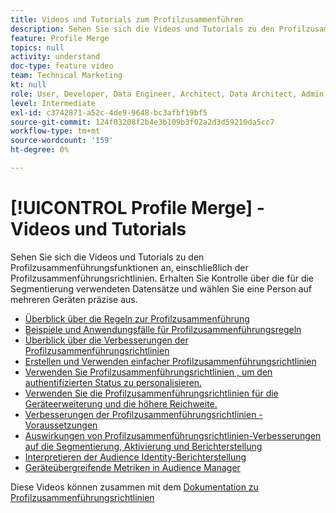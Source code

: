 ```yaml
---
title: Videos und Tutorials zum Profilzusammenführen
description: Sehen Sie sich die Videos und Tutorials zu den Profilzusammenführungsfunktionen an, einschließlich der Profilzusammenführungsrichtlinien. Erhalten Sie Kontrolle über die für die Segmentierung verwendeten Datensätze und wählen Sie eine Person auf mehreren Geräten präzise aus.
feature: Profile Merge
topics: null
activity: understand
doc-type: feature video
team: Technical Marketing
kt: null
role: User, Developer, Data Engineer, Architect, Data Architect, Admin, Leader
level: Intermediate
exl-id: c3742871-a52c-4de9-9648-bc3afbf19bf5
source-git-commit: 124f03208f2b4e3b109b3f02a2d3d59210da5cc7
workflow-type: tm+mt
source-wordcount: '159'
ht-degree: 0%

---
```


# [!UICONTROL Profile Merge] - Videos und Tutorials

Sehen Sie sich die Videos und Tutorials zu den Profilzusammenführungsfunktionen an, einschließlich der Profilzusammenführungsrichtlinien. Erhalten Sie Kontrolle über die für die Segmentierung verwendeten Datensätze und wählen Sie eine Person auf mehreren Geräten präzise aus.

* [Überblick über die Regeln zur Profilzusammenführung](overview-of-profile-merge-rules.md)
* [Beispiele und Anwendungsfälle für Profilzusammenführungsregeln](profile-merge-rule-examples-and-use-cases.md)
* [Überblick über die Verbesserungen der Profilzusammenführungsrichtlinien](overview-of-profile-merge-rule-enhancements.md)
* [Erstellen und Verwenden einfacher Profilzusammenführungsrichtlinien](creating-and-using-simple-profile-merge-rules.md)
* [Verwenden Sie Profilzusammenführungsrichtlinien , um den authentifizierten Status zu personalisieren.](using-profile-merge-rules-to-personalize-in-an-authenticated-state.md)
* [Verwenden Sie die Profilzusammenführungsrichtlinien für die Geräteerweiterung und die höhere Reichweite.](using-profile-merge-rules-for-device-extension-and-increased-reach.md)
* [Verbesserungen der Profilzusammenführungsrichtlinien - Voraussetzungen](profile-merge-rule-enhancements-pre-requisites.md)
* [Auswirkungen von Profilzusammenführungsrichtlinien-Verbesserungen auf die Segmentierung, Aktivierung und Berichterstellung](how-profile-merge-rule-enhancements-impact-segmentation-activation-and-reporting.md)
* [Interpretieren der Audience Identity-Berichterstellung](interpret-audience-identity-reporting.md)
* [Geräteübergreifende Metriken in Audience Manager](understanding-cross-device-metrics-in-audience-manager.md)

Diese Videos können zusammen mit dem [Dokumentation zu Profilzusammenführungsrichtlinien](https://experienceleague.adobe.com/docs/audience-manager/user-guide/features/profile-merge-rules/merge-rules-overview.html)

